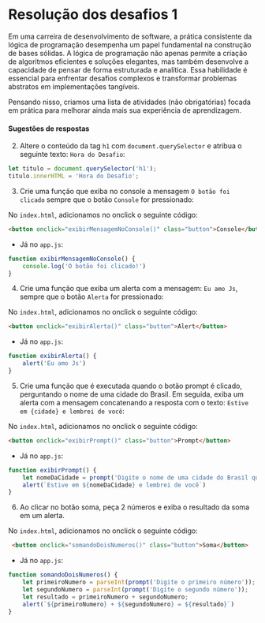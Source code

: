 # Resolução dos desafios 1

Em uma carreira de desenvolvimento de software, a prática consistente da lógica de programação desempenha um papel fundamental na construção de bases sólidas. A lógica de programação não apenas permite a criação de algoritmos eficientes e soluções elegantes, mas também desenvolve a capacidade de pensar de forma estruturada e analítica. Essa habilidade é essencial para enfrentar desafios complexos e transformar problemas abstratos em implementações tangíveis. 

Pensando nisso, criamos uma lista de atividades (não obrigatórias) focada em prática para melhorar ainda mais sua experiência de aprendizagem.
[]()

#### Sugestões de respostas

2) Altere o conteúdo da tag `h1` com `document.querySelector` e atribua o seguinte texto: `Hora do Desafio`:

```js
let titulo = document.querySelector('h1');
titulo.innerHTML = 'Hora do Desafio';
```

3) Crie uma função que exiba no console a mensagem `O botão foi clicado` sempre que o botão `Console` for pressionado:

No `index.html`, adicionamos no onclick o seguinte código:

```html 
<button onclick="exibirMensagemNoConsole()" class="button">Console</button>
```

- Já no `app.js`:

```js
function exibirMensagemNoConsole() {
    console.log('O botão foi clicado!')
}
```

4) Crie uma função que exiba um alerta com a mensagem: `Eu amo Js`, sempre que o botão `Alerta` for pressionado:

No `index.html`, adicionamos no onclick o seguinte código:

```html 
<button onclick="exibirAlerta()" class="button">Alert</button>
```

- Já no `app.js`:

```js 
function exibirAlerta() {
    alert('Eu amo Js')
}
```

5) Crie uma função que é executada quando o botão prompt é clicado, perguntando o nome de uma cidade do Brasil. Em seguida, exiba um alerta com a mensagem concatenando a resposta com o texto: `Estive em {cidade} e lembrei de você`:

No `index.html`, adicionamos no onclick o seguinte código:

```html 
<button onclick="exibirPrompt()" class="button">Prompt</button>
```

- Já no `app.js`:

```js
function exibirPrompt() {
    let nomeDaCidade = prompt('Digite o nome de uma cidade do Brasil que você gosta muito:')
    alert(`Estive em ${nomeDaCidade} e lembrei de você`)
}
```

6) Ao clicar no botão soma, peça 2 números e exiba o resultado da soma em um alerta.

No `index.html`, adicionamos no onclick o seguinte código:

```html 
 <button onclick="somandoDoisNumeros()" class="button">Soma</button>
```

- Já no `app.js`:

```js 
function somandoDoisNumeros() {
    let primeiroNumero = parseInt(prompt('Digite o primeiro número'));
    let segundoNumero = parseInt(prompt('Digite o segundo número'));
    let resultado = primeiroNumero + segundoNumero;
    alert(`${primeiroNumero} + ${segundoNumero} = ${resultado}`)
}
```

